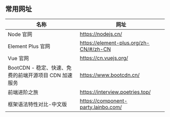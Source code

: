 ## 常用网址

| 名称                                 | 网址                                     |
|------------------------------------|----------------------------------------|
| Node 官网                            | https://nodejs.cn/                     |
| Element Plus 官网                    | https://element-plus.org/zh-CN/#/zh-CN |
| Vue 官网                             | https://cn.vuejs.org/                  |
| BootCDN - 稳定、快速、免费的前端开源项目 CDN 加速服务 | https://www.bootcdn.cn/                |
| 前端进阶之旅                             | https://interview.poetries.top/        |
| 框架语法特性对比-中文版                       | https://component-party.lainbo.com/    |
